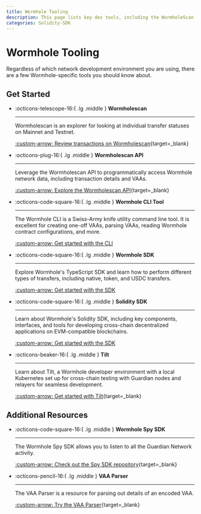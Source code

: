 ```yaml
---
title: Wormhole Tooling
description: This page lists key dev tools, including the WormholeScan Explorer, Wormhole CLI, Wormhole SDKs, and APIs for querying network data.
categories: Solidity-SDK
---
```


# Wormhole Tooling

Regardless of which network development environment you are using, there are a few Wormhole-specific tools you should know about.

## Get Started

<div class="grid cards" markdown>

-   :octicons-telescope-16:{ .lg .middle } **Wormholescan**

    ---

    Wormholescan is an explorer for looking at individual transfer statuses on Mainnet and Testnet.

    [:custom-arrow: Review transactions on Wormholescan](https://wormholescan.io){target=\_blank}

-   :octicons-plug-16:{ .lg .middle } **Wormholescan API**

    ---

    Leverage the Wormholescan API to programmatically access Wormhole network data, including transaction details and VAAs.

    [:custom-arrow: Explore the Wormholescan API](https://wormholescan.io/#/developers/api-doc){target=\_blank}

-   :octicons-code-square-16:{ .lg .middle } **Wormhole CLI Tool**

    ---

    The Wormhole CLI is a Swiss-Army knife utility command line tool. It is excellent for creating one-off VAAs, parsing VAAs, reading Wormhole contract configurations, and more.

    [:custom-arrow: Get started with the CLI](/docs/build/toolkit/cli/)

-   :octicons-code-square-16:{ .lg .middle } **Wormhole SDK**

    ---

    Explore Wormhole's TypeScript SDK and learn how to perform different types of transfers, including native, token, and USDC transfers.

    [:custom-arrow: Get started with the SDK](/docs/build/toolkit/typescript-sdk/)

-   :octicons-code-square-16:{ .lg .middle } **Solidity SDK**

    ---

    Learn about Wormhole's Solidity SDK, including key components, interfaces, and tools for developing cross-chain decentralized applications on EVM-compatible blockchains.

    [:custom-arrow: Get started with the SDK](/docs/build/toolkit/solidity-sdk/)

-   :octicons-beaker-16:{ .lg .middle } **Tilt**

    ---

    Learn about Tilt, a Wormhole developer environment with a local Kubernetes set up for cross-chain testing with Guardian nodes and relayers for seamless development.

    [:custom-arrow: Get started with Tilt](https://github.com/wormhole-foundation/wormhole/blob/main/DEVELOP.md){target=\_blank}

<!-- TODO: revisit

-   :octicons-question-16:{ .lg .middle } **Toolkit FAQs**

    ---

    Find answers to common questions about Wormhole Toolkit, covering Wormholescan, CLI, SDKs, error handling, and more.

    [:custom-arrow: Read Toolkit FAQs](/docs/build/toolkit/faqs/) -->

</div>

## Additional Resources

<div class="grid cards" markdown>

-   :octicons-code-square-16:{ .lg .middle } **Wormhole Spy SDK**

    ---

    The Wormhole Spy SDK allows you to listen to all the Guardian Network activity.

    [:custom-arrow: Check out the Spy SDK repository](https://github.com/wormhole-foundation/wormhole/tree/main/spydk/js){target=\_blank}

-   :octicons-pencil-16:{ .lg .middle } **VAA Parser**

    ---

    The VAA Parser is a resource for parsing out details of an encoded VAA.

    [:custom-arrow: Try the VAA Parser](https://wormholescan.io/#/developers/vaa-parser){target=\_blank}

</div>
